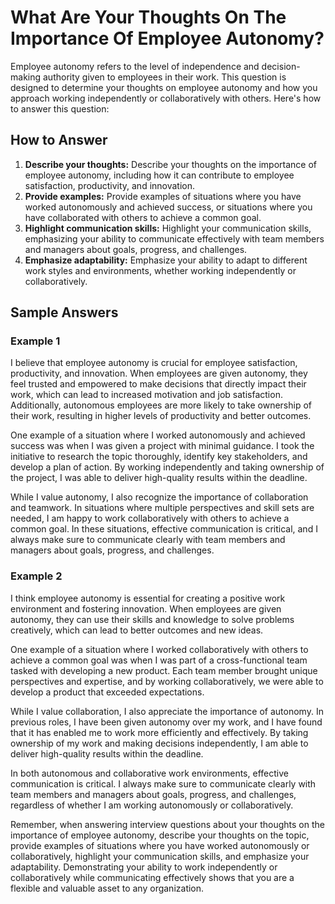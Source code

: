 What Are Your Thoughts On The Importance Of Employee Autonomy?
===================================================================================

Employee autonomy refers to the level of independence and decision-making authority given to employees in their work. This question is designed to determine your thoughts on employee autonomy and how you approach working independently or collaboratively with others. Here's how to answer this question:

How to Answer
-------------

1. **Describe your thoughts:** Describe your thoughts on the importance of employee autonomy, including how it can contribute to employee satisfaction, productivity, and innovation.
2. **Provide examples:** Provide examples of situations where you have worked autonomously and achieved success, or situations where you have collaborated with others to achieve a common goal.
3. **Highlight communication skills:** Highlight your communication skills, emphasizing your ability to communicate effectively with team members and managers about goals, progress, and challenges.
4. **Emphasize adaptability:** Emphasize your ability to adapt to different work styles and environments, whether working independently or collaboratively.

Sample Answers
--------------

### Example 1

I believe that employee autonomy is crucial for employee satisfaction, productivity, and innovation. When employees are given autonomy, they feel trusted and empowered to make decisions that directly impact their work, which can lead to increased motivation and job satisfaction. Additionally, autonomous employees are more likely to take ownership of their work, resulting in higher levels of productivity and better outcomes.

One example of a situation where I worked autonomously and achieved success was when I was given a project with minimal guidance. I took the initiative to research the topic thoroughly, identify key stakeholders, and develop a plan of action. By working independently and taking ownership of the project, I was able to deliver high-quality results within the deadline.

While I value autonomy, I also recognize the importance of collaboration and teamwork. In situations where multiple perspectives and skill sets are needed, I am happy to work collaboratively with others to achieve a common goal. In these situations, effective communication is critical, and I always make sure to communicate clearly with team members and managers about goals, progress, and challenges.

### Example 2

I think employee autonomy is essential for creating a positive work environment and fostering innovation. When employees are given autonomy, they can use their skills and knowledge to solve problems creatively, which can lead to better outcomes and new ideas.

One example of a situation where I worked collaboratively with others to achieve a common goal was when I was part of a cross-functional team tasked with developing a new product. Each team member brought unique perspectives and expertise, and by working collaboratively, we were able to develop a product that exceeded expectations.

While I value collaboration, I also appreciate the importance of autonomy. In previous roles, I have been given autonomy over my work, and I have found that it has enabled me to work more efficiently and effectively. By taking ownership of my work and making decisions independently, I am able to deliver high-quality results within the deadline.

In both autonomous and collaborative work environments, effective communication is critical. I always make sure to communicate clearly with team members and managers about goals, progress, and challenges, regardless of whether I am working autonomously or collaboratively.

Remember, when answering interview questions about your thoughts on the importance of employee autonomy, describe your thoughts on the topic, provide examples of situations where you have worked autonomously or collaboratively, highlight your communication skills, and emphasize your adaptability. Demonstrating your ability to work independently or collaboratively while communicating effectively shows that you are a flexible and valuable asset to any organization.
